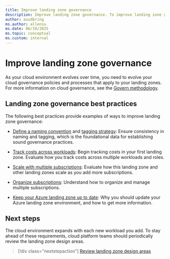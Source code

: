 ```yaml
---
title: Improve landing zone governance
description: Improve landing zone governance. To improve landing zone governance, discover a list of landing zone best practices and examples.
author: asudbring
ms.author: allensu
ms.date: 06/19/2025
ms.topic: conceptual
ms.custom: internal
---
```


# Improve landing zone governance

As your cloud environment evolves over time, you need to evolve your cloud governance policies and processes that apply to your landing zones. For more information on cloud governance, see the [Govern methodology](../../govern/index.md).

## Landing zone governance best practices

The following best practices provide examples of ways to improve landing zone governance:

- [Define a naming convention](/azure/cloud-adoption-framework/ready/azure-best-practices/resource-naming) and [tagging strategy](/azure/cloud-adoption-framework/ready/azure-best-practices/resource-tagging): Ensure consistency in naming and tagging, which is the foundational data for establishing sound governance practices.

- [Track costs across workloads](../azure-best-practices/track-costs.md): Begin tracking costs in your first landing zone. Evaluate how you track costs across multiple workloads and roles.

- [Scale with multiple subscriptions](../azure-best-practices/scale-subscriptions.md): Evaluate how this landing zone and other landing zones scale as you add more subscriptions.

- [Organize subscriptions](../landing-zone/design-area/resource-org.md): Understand how to organize and manage multiple subscriptions.

- [Keep your Azure landing zone up to date](../../govern/resource-consistency/keep-azure-landing-zone-up-to-date.md): Why you should update your Azure landing zone environment, and how to get more information.

## Next steps

The cloud environment expands with each new workload you add. To stay ahead of these requirements, cloud platform teams should periodically review the landing zone design areas.

> [!div class="nextstepaction"]
> [Review landing zone design areas](../landing-zone/design-areas.md)
